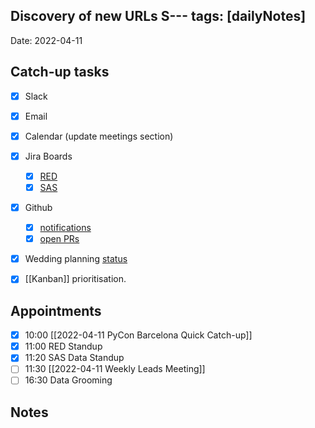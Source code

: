 Discovery of new URLs
S---
tags: [dailyNotes]
---
 
Date: 2022-04-11

## Catch-up tasks

- [x] Slack
- [x] Email
- [x] Calendar (update meetings section)
- [x] Jira Boards
  - [x] [RED](https://hybridtheory.atlassian.net/jira/software/c/projects/RED/boards/86)
  - [x] [SAS](https://hybridtheory.atlassian.net/jira/software/c/projects/SAS/boards/66)
- [x] Github
  - [x] [notifications](https://github.com/notifications?query=is%3Aunread)
  - [x] [open PRs](https://github.com/pulls?q=is%3Aopen+is%3Apr+user%3Ahybridtheory+-label%3Adependencies+)
- [x] Wedding planning [status](https://trello.com/b/c0vjqSCR/wedding-planning)
- [x] [[Kanban]] prioritisation.


## Appointments
- [x] 10:00 [[2022-04-11 PyCon Barcelona Quick Catch-up]]
- [x] 11:00 RED Standup
- [x] 11:20 SAS Data Standup
- [ ] 11:30 [[2022-04-11 Weekly Leads Meeting]]
- [ ] 16:30 Data Grooming
## Notes